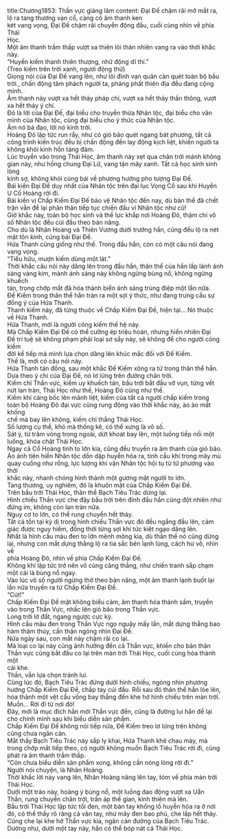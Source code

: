 title:Chương1853: Thần vực giáng lâm
content:
Đại Đế chậm rãi mở mắt ra, lộ ra tang thương vạn cổ, càng có âm thanh ken<br>két vang vọng, Đại Đế chậm rãi chuyển động đầu, cuối cùng nhìn về phía Thái<br>Học.<br>Một âm thanh trầm thấp vượt xa thiên lôi thản nhiên vang ra vào thời khắc<br>này.<br>“Huyền kiếm thanh thiên thượng, nhữ động dĩ thí.”<br>(Treo kiếm trên trời xanh, ngươi động thử)<br>Giọng nói của Đại Đế vang lên, như lôi đình vạn quân càn quét toàn bộ bầu<br>trời., chấn động tâm phách người ta, phảng phất thiên địa đều đang cộng minh.<br>Âm thanh này vượt xa hết thảy pháp chỉ, vượt xa hết thảy thần thông, vượt<br>xa hết thảy ý chí.<br>Đó là lời của Đại Đế, đại biểu cho truyền thừa Nhân tộc, đại biểu cho văn<br>minh của Nhân tộc, cũng đại biểu cho ý thức của Nhân tộc.<br>Âm nó bá đạo, lời nó kinh trời.<br>Hoàng Đô lập tức run rẩy, như có gió bão quét ngang bát phương, tất cả<br>công trình kiến trúc đều bị chấn động đến lay động kịch liệt, khiến người ta<br>không khỏi kinh hồn táng đảm.<br>Lúc truyền vào trong Thái Học, âm thanh này xẹt qua chân trời mảnh không<br>gian này, như hồng chung Đại Lữ, vang tận mây xanh. Tất cả học sinh sinh lòng<br>kính sợ, không khỏi cúng bái về phương hướng pho tượng Đại Đế.<br>Bái kiến Đại Đế duy nhất của Nhân tộc trên đại lục Vọng Cổ sau khi Huyền<br>U Cổ Hoàng rời đi.<br>Bái kiến vị Chấp Kiếm Đại Đế bảo vệ Nhân tộc đến nay, dù bản thể đã chết<br>trận vẫn để lại phân thân tiếp tục chiến đấu vì Nhân tộc như cũ!<br>Giờ khắc này, toàn bộ học sinh và thế lực khắp nơi Hoàng Đô, thậm chí vô<br>số Nhân tộc đều cúi đầu theo bản năng.<br>Cho dù là Nhân Hoàng và Thiên Vương dưới trướng hắn, cũng đều lộ ra nét<br>mặt tôn kính, cúng bái Đại Đế.<br>Hứa Thanh cũng giống như thế. Trong đầu hắn, còn có một câu nói đang<br>vang vọng.<br>“Tiểu hữu, mượn kiếm dùng một lát.”<br>Thời khắc câu nói này dâng lên trong đầu hắn, thân thể của hắn lấp lánh ánh<br>sáng vàng kim, mảnh ánh sáng này không ngừng bùng nổ, không ngừng khuếch<br>tán, trong chớp mắt đã hóa thành biển ánh sáng trùng điệp một lần nữa.<br>Đế Kiếm trong thân thể hắn tràn ra một sợi ý thức, như đang trưng cầu sự<br>đồng ý của Hứa Thanh.<br>Thanh kiếm này, đã từng thuộc về Chấp Kiếm Đại Đế, hiện tại... Nó thuộc<br>về Hứa Thanh.<br>Hứa Thanh, mới là người cõng kiếm thế hệ này.<br>Mà Chấp Kiếm Đại Đế có thể cưỡng ép triệu hoán, nhưng hiển nhiên Đại<br>Đế trí tuệ sẽ không phạm phải loại sơ sẩy này, sẽ không để cho người cõng kiếm<br>đời kế tiếp mà mình lựa chọn dâng lên khúc mắc đối với Đế Kiếm.<br>Thế là, mới có câu nói này.<br>Hứa Thanh tán đồng, sau một khắc Đế Kiếm xông ra từ trong thân thể hắn.<br>Dựa theo ý chí của Đại Đế, nó lơ lửng trên đường chân trời.<br>Kiếm chỉ Thần vực, kiếm uy khuếch tán, bầu trời bắt đầu vỡ vụn, từng vết<br>nứt lan tràn, Thái Học như thế, Hoàng Đô cũng như thế.<br>Kiếm khí càng bốc lên mãnh liệt, kiếm của tất cả người chấp kiếm trong<br>toàn bộ Hoàng Đô đại vực cũng rung động vào thời khắc này, ào ào mất khống<br>chế mà bay lên không, kiếm chỉ thẳng Thái Học.<br>Số lượng cụ thể, khó mà thống kê, có thể xưng là vô số.<br>Sát ý, từ trăm vòng trong ngoài, dứt khoát bay lên, một luồng tiếp nối một<br>luồng, khóa chặt Thái Học.<br>Ngay cả Cổ Hoàng tinh to lớn kia, cũng đều truyền ra âm thanh của gió bão.<br>Ảo ảnh tiên hiền Nhân tộc dồn dập huyễn hóa ra, tinh cầu khí trong mây mù<br>quay cuồng như rồng, lực lượng khí vận Nhân tộc hội tụ từ tứ phương vào thời<br>khắc này, nhanh chóng hình thành một gương mặt người to lớn.<br>Tang thương, uy nghiêm, đó là khuôn mặt của Chấp Kiếm Đại Đế.<br>Trên bầu trời Thái Học, thân thể Bạch Tiêu Trác dừng lại.<br>Hình chiếu Thần vực che đậy bầu trời trên đỉnh đầu hắn cũng đột nhiên như<br>đứng im, không còn lan tràn nữa.<br>Nguy cơ to lớn, có thể rung chuyển hết thảy.<br>Tất cả tồn tại kỳ dị trong hình chiếu Thần vực đó đều ngẩng đầu lên, cảm<br>giác được nguy hiểm, đồng thời từng sợi khí tức kiệt ngạo dâng lên.<br>Nhất là hình cầu màu đen to lớn mênh mông kia, dù thân thể nó cũng dừng<br>lại, nhưng con mắt dựng thẳng lộ ra tia sắc bén lạnh lùng, cách hư vô, nhìn về<br>phía Hoàng Đô, nhìn về phía Chấp Kiếm Đại Đế.<br>Không khí lập tức trở nên vô cùng căng thẳng, như chiến tranh sắp chạm<br>một cái là bùng nổ ngay.<br>Vào lúc vô số người ngừng thở theo bản năng, một âm thanh lạnh buốt lại<br>lần nữa truyền ra từ Chấp Kiếm Đại Đế.<br>“Cút!”<br>Chấp Kiếm Đại Đế mặt không biểu cảm, âm thanh hóa thành sấm, truyền<br>vào trong Thần Vực, nhấc lên gió bão trong Thần vực.<br>Long trời lở đất, ngang ngược cực kỳ.<br>Hình cầu màu đen trong Thần Vực ngọ nguậy mấy lần, mắt dựng thẳng bao<br>hàm thâm thúy, cẩn thận ngóng nhìn Đại Đế.<br>Nửa ngày sau, con mắt này chậm rãi co lại.<br>Mà loại co lại này cũng ảnh hưởng đến cả Thần vực, khiến cho bản thân<br>Thần vực cũng bắt đầu co lại trên màn trời Thái Học, cuối cùng hóa thành một<br>cái khe.<br>Thần, vẫn lựa chọn tránh lui.<br>Cùng lúc đó, Bạch Tiêu Trác đứng dưới hình chiếu, ngóng nhìn phương<br>hướng Chấp Kiếm Đại Đế, chắp tay cúi đầu. Rồi sau đó thân thể hắn lóe lên,<br>hóa thành một vệt cầu vồng bay thẳng đến khe hở hình chiếu trên màn trời.<br>Muốn... Rời đi từ nơi đó!<br>Đây, mới là mục đích hắn mời Thần vực đến, cũng là đường lui hắn để lại<br>cho chính mình sau khi biểu diễn sản phẩm.<br>Chấp Kiếm Đại Đế không nói tiếp nữa, Đế Kiếm treo lơ lửng trên không<br>cũng chưa ngăn cản.<br>Mắt thấy Bạch Tiêu Trác này sắp ly khai, Hứa Thanh khẽ chau mày, mà<br>trong chớp mắt tiếp theo, có người không muốn Bạch Tiêu Trác rời đi, cũng<br>phát ra âm thanh trầm thấp.<br>“Còn chưa biểu diễn sản phẩm xong, không cần nóng lòng rời đi.”<br>Người nói chuyện, là Nhân Hoàng.<br>Thời khắc lời này vang lên, Nhân Hoàng nâng lên tay, tóm về phía màn trời<br>Thái Học.<br>Dưới một trảo này, hoàng ý bùng nổ, một luồng dao động vượt xa Uẩn<br>Thần, rung chuyển chân trời, trấn áp thế gian, kinh thiên mà lên.<br>Bầu trời Thái Học lập tức tối đen, một bàn tay khổng lồ huyễn hóa ra ở nơi<br>đó, có thể thấy rõ ràng cả vân tay, như mây đen bao phủ, che lấp hết thảy.<br>Cũng che lại khe hở Thần vực kia, ngăn cản đường của Bạch Tiêu Trác.<br>Dường như, dưới một tay này, hắn có thể bóp nát cả Thái Học.